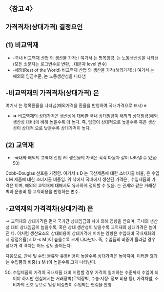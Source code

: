 ## 〈참고 4〉

## 가격격차(상대가격) 결정요인

## (1) 비교역재

- -국내 비교역재 산업 의 생산물 가격: i 여기서 는 명목임금,  는 노동생산성을 나타냄 (모든 소문자는 로그변수로 변환, . 대문자 level 변수)
- -해외(Rest of the World) 비교역재 산업 의 생산물 가격(해외가격): i 여기서 는 해외의 임금수준,  는 노동생산성을 나타냄

## -비교역재의 가격격차(상대가격) 은

여기서  는 명목환율을 나타냄(해외가격을 환율을 반영하여 국내가격으로 표시) e

- ⇒ 비교역재의 상대가격은 생산성에 대비한 국내 상대임금이 해외의 상대임금(해외생산성 대비)에 비해 높을수록 더 높다. 즉, 임금이 상대적으로 높을수록 혹은 생산성이 상대적 으로 낮을수록 상대가격이 높다.

## (2) 교역재

- -국내와 해외의 교역재 산업 i의 생산물의 가격은 각각 다음과 같이 나타낼 수 있음: 50)

Cobb-Douglas 선호를 가정함. 여기서 s D 는 국산제품에 대한 소비지출 비율,  은 수입 s M 제품에 대한 소비지출 비중임. 위 식에서 국내에서 생산된 가격은 , 수입제품의 가격은 이며, 해외의 교역재에 대해서도 유사하게 정의할 수 있음. 는 관세와 같은 거래장벽과 운송비 등 교역비용을 반영하는 변수.

## -교역재의 가격격차(상대가격) 은

⇒ 교역재의 상대가격은 먼저 국가간 상대임금의 차에 의해 영향을 받으며, 국내의 생산성 대비 상대임금이 높을수록, 혹은 상대 생산성이 낮을수록 교역재의 상대가격은 높아진 다. 이처럼 생산요소의 상대비용이 상대가격에 미치는 영향은 수입대비 국내재화의 시 장점유율( s D -s M )이 높을수록 크게 나타난다. 즉, 수입품의 비중이 올라갈 경우 상대가 격 격차는 어느 정도 줄어든다.

다음으로, 관세 및 수입 물류와 유통비용이 높을수록 상대가격은 높아지며, 이러한 효과 는 수입품의 비중( s M )이 높을수록 크게 나타난다.

50)   수입제품의 가격이 국내제품 대비 저렴할 경우 가격이 일치하는 수준까지 수입이 되어야 하지만 현실에서는 거래장벽(무역장벽, 수송·저장· 정보 비용 등), 가격차별, 소비자의 선호 등으로 일정 비중만이 수입되는 현실을 반영